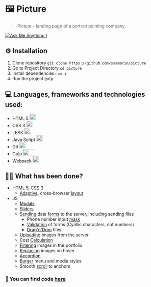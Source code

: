 # 🖼 Picture

> Picture - landing page of a portrait painting company.

 [![Ask Me Anything !](https://img.shields.io/badge/Ask%20me-anything-1abc9c.svg)](https://t.me/ssamar1n) 

## ⚙️ Installation

1. Clone repository `git clone https://github.com/ssamarin/picture`
2. Go to Project Directory `cd picture`
3. Install dependencies `npm i`
4. Run the project `gulp`

## 💻 Languages, frameworks and technologies used:

- HTML 5 <img src="https://i.imgur.com/qO0PGIL.png" width="20" height="20">
- CSS 3 <img src="https://i.imgur.com/5hSV08Q.png" width="20" height="20">
- LESS <img src="https://i.imgur.com/l0nrAOT.png" width="20" height="20">
- Java Script <img src="https://i.imgur.com/STb3G3u.png" width="20" height="20">
- Git  <img src="https://i.imgur.com/UXAVdJg.png" width="20" height="20">
- Gulp <img src="https://i.imgur.com/O8oAo69.png" width="40" height="20">
- Webpack <img src="https://i.imgur.com/5vtemvH.png" width="20" height="20">

## 👨‍💻 What has been done?

+ HTML 5, CSS 3
    + [Adaptive](https://github.com/ssamarin/picture/blob/master/src/assets/less/main.less), cross-browser [layout](https://github.com/ssamarin/picture/blob/master/src/index.html)
+ JS
    + [Modals](https://github.com/ssamarin/picture/blob/master/src/js/modules/modals.js)
    + [Sliders](https://github.com/ssamarin/picture/blob/master/src/js/modules/sliders.js)
    + [Sending](https://github.com/ssamarin/picture/blob/master/src/js/services/requests.js) data [forms](https://github.com/ssamarin/picture/blob/master/src/js/modules/forms.js) to the server, including sending files
        + Phone number input [mask](https://github.com/ssamarin/picture/blob/master/src/js/modules/mask.js)
        + [Validation](https://github.com/ssamarin/picture/blob/master/src/js/modules/checkTextInputs.js) of forms (Cyrillic characters, not numbers)
        + [Drag'n'Drop](https://github.com/ssamarin/picture/blob/master/src/js/modules/drop.js) files
    + [Uploading](https://github.com/ssamarin/picture/blob/master/src/js/modules/showMoreStyles.js) images from the server
    + Cost [Calculation](https://github.com/ssamarin/picture/blob/master/src/js/modules/calc.js)
    + [Filtering](https://github.com/ssamarin/picture/blob/master/src/js/modules/filter.js) images in the portfolio
    + [Replacing](https://github.com/ssamarin/picture/blob/master/src/js/modules/pictureSize.js) images on hover
    + [Accordion](https://github.com/ssamarin/picture/blob/master/src/js/modules/accordion.js)
    + [Burger](https://github.com/ssamarin/picture/blob/master/src/js/modules/burger.js) menu and media styles
    + Smooth [scroll](https://github.com/ssamarin/picture/blob/master/src/js/modules/scrolling.js) to anchors

### 👋 You can find code [here](https://github.com/ssamarin/picture)
